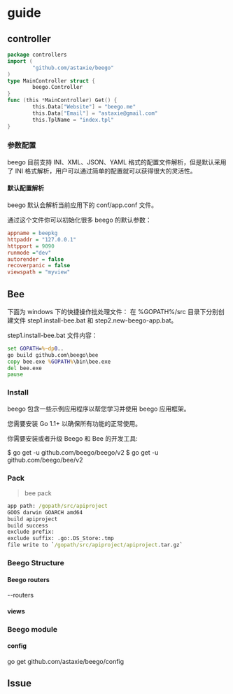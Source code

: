 # guide

## controller

```go
package controllers
import (
        "github.com/astaxie/beego"
)
type MainController struct {
        beego.Controller
}
func (this *MainController) Get() {
        this.Data["Website"] = "beego.me"
        this.Data["Email"] = "astaxie@gmail.com"
        this.TplName = "index.tpl"
}
```

### 参数配置

beego 目前支持 INI、XML、JSON、YAML 格式的配置文件解析，但是默认采用了 INI 格式解析，用户可以通过简单的配置就可以获得很大的灵活性。

#### 默认配置解析

beego 默认会解析当前应用下的 conf/app.conf 文件。

通过这个文件你可以初始化很多 beego 的默认参数：
```ini
appname = beepkg
httpaddr = "127.0.0.1"
httpport = 9090
runmode ="dev"
autorender = false
recoverpanic = false
viewspath = "myview"
```

## Bee

下面为 windows 下的快捷操作批处理文件：
在 %GOPATH%/src 目录下分别创建文件 step1.install-bee.bat 和 step2.new-beego-app.bat。

step1.install-bee.bat 文件内容：
```bat
set GOPATH=%~dp0..
go build github.com\beego\bee
copy bee.exe %GOPATH%\bin\bee.exe
del bee.exe
pause
```

### Install

beego 包含一些示例应用程序以帮您学习并使用 beego 应用框架。

您需要安装 Go 1.1+ 以确保所有功能的正常使用。

你需要安装或者升级 Beego 和 Bee 的开发工具:

$ go get -u github.com/beego/beego/v2
$ go get -u github.com/beego/bee/v2

### Pack

> bee pack
```cmd
app path: /gopath/src/apiproject
GOOS darwin GOARCH amd64
build apiproject
build success
exclude prefix:
exclude suffix: .go:.DS_Store:.tmp
file write to `/gopath/src/apiproject/apiproject.tar.gz`
```


### Beego Structure

#### Beego routers

--routers


#### views


### Beego module

#### config

go get github.com/astaxie/beego/config

## Issue


